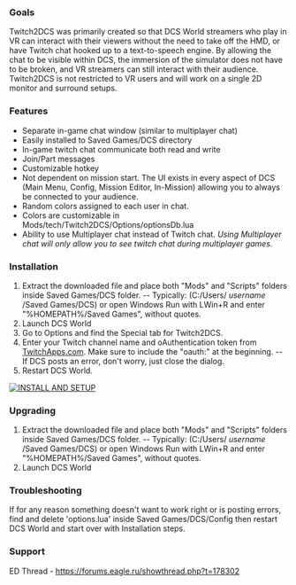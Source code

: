 ### Goals
Twitch2DCS was primarily created so that DCS World streamers who play in VR can interact with their viewers without the need to take off the HMD, or have Twitch chat hooked up to a text-to-speech engine. By allowing the chat to be visible within DCS, the immersion of the simulator does not have to be broken, and VR streamers can still interact with their audience. Twitch2DCS is not restricted to VR users and will work on a single 2D monitor and surround setups.

### Features
* Separate in-game chat window (similar to multiplayer chat)
* Easily installed to Saved Games/DCS directory
* In-game twitch chat communicate both read and write
* Join/Part messages
* Customizable hotkey
* Not dependent on mission start. The UI exists in every aspect of DCS (Main Menu, Config, Mission Editor, In-Mission) allowing you to always be connected to your audience.
* Random colors assigned to each user in chat.
* Colors are customizable in Mods/tech/Twitch2DCS/Options/optionsDb.lua
* Ability to use Multiplayer chat instead of Twitch chat. *Using Multiplayer chat will only allow you to see twitch chat during multiplayer games*.

### Installation
1. Extract the downloaded file and place both "Mods" and "Scripts" folders inside Saved Games/DCS folder.
    -- Typically: (C:/Users/ _username_ /Saved Games/DCS) or open Windows Run with LWin+R and enter "%HOMEPATH%/Saved Games", without quotes.
2. Launch DCS World
3. Go to Options and find the Special tab for Twitch2DCS.
4. Enter your Twitch channel name and oAuthentication token from [TwitchApps.com](https://twitchapps.com/tmi/). Make sure to include the "oauth:" at the beginning.
    -- If DCS posts an error, don't worry, just close the dialog.
5. Restart DCS World.

[![INSTALL AND SETUP](https://media.discordapp.net/attachments/415664512981794818/1075910801052938351/image.png?width=647&height=358)](https://www.youtube.com/watch?v=6-YaacFA63E)



### Upgrading
1. Extract the downloaded file and place both "Mods" and "Scripts" folders inside Saved Games/DCS folder.
    -- Typically: (C:/Users/ _username_ /Saved Games/DCS) or open Windows Run with LWin+R and enter "%HOMEPATH%/Saved Games", without quotes.
2. Launch DCS World

### Troubleshooting
If for any reason something doesn't want to work right or is posting errors, find and delete 'options.lua' inside Saved Games/DCS/Config then restart DCS World and start over with Installation steps.

### Support
ED Thread - https://forums.eagle.ru/showthread.php?t=178302
